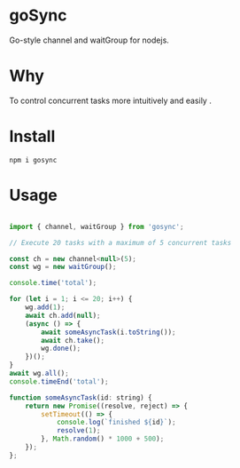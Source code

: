 # goSync
Go-style channel and waitGroup for nodejs.

# Why
To control concurrent tasks more intuitively and easily .

# Install
```console
npm i gosync
```

# Usage

```js

import { channel, waitGroup } from 'gosync';

// Execute 20 tasks with a maximum of 5 concurrent tasks

const ch = new channel<null>(5);
const wg = new waitGroup();

console.time('total');

for (let i = 1; i <= 20; i++) {
    wg.add(1);
    await ch.add(null);
    (async () => {
        await someAsyncTask(i.toString());
        await ch.take();
        wg.done();
    })();
}
await wg.all();
console.timeEnd('total');

function someAsyncTask(id: string) {
    return new Promise((resolve, reject) => {
        setTimeout(() => {
            console.log(`finished ${id}`);
            resolve(1);
        }, Math.random() * 1000 + 500);
    });
};

```

